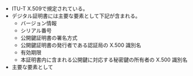 
- ITU-T X.509で規定されている。
- デジタル証明書には主要な要素として下記が含まれる。
	- バージョン情報
	- シリアル番号
	- 公開鍵証明書の署名方式
	- 公開鍵証明書の発行者である認証局の X.500 識別名
	- 有効期限
	- 本証明書内に含まれる公開鍵に対応する秘密鍵の所有者の X.500 識別名
- 主要な要素として
